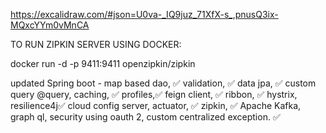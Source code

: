 https://excalidraw.com/#json=U0va-_IQ9juz_71XfX-s_,pnusQ3ix-MQxcYYm0vMnCA


TO RUN ZIPKIN SERVER  USING DOCKER: 

docker run -d -p 9411:9411 openzipkin/zipkin



updated
Spring boot - 
map based dao,  ✅
validation, ✅
data jpa, ✅
custom query @query, caching, ✅
profiles,✅
feign client, ✅
ribbon, ✅
hystrix, resilience4j✅
cloud config server,
actuator, ✅
zipkin, ✅
Apache Kafka, 
graph ql,
security using oauth 2,
custom centralized exception. ✅
